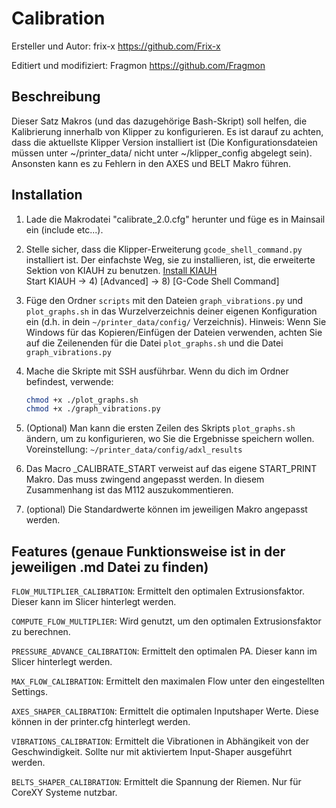# Calibration

Ersteller und Autor: frix-x <https://github.com/Frix-x>

Editiert und modifiziert: Fragmon <https://github.com/Fragmon>

## Beschreibung

Dieser Satz Makros (und das dazugehörige Bash-Skript) soll helfen, die Kalibrierung innerhalb von Klipper zu konfigurieren.
Es ist darauf zu achten, dass die aktuellste Klipper Version installiert ist (Die Konfigurationsdateien müssen unter ~/printer_data/ nicht unter ~/klipper_config abgelegt sein). Ansonsten kann es zu Fehlern in den AXES und BELT Makro führen.

## Installation

  1. Lade die Makrodatei "calibrate_2.0.cfg" herunter und füge es in Mainsail ein (include etc...).
  
  2. Stelle  sicher, dass die Klipper-Erweiterung `gcode_shell_command.py` installiert ist. Der einfachste Weg, sie zu installieren, ist, die erweiterte Sektion von KIAUH zu benutzen.
  [Install KIAUH](https://www.obico.io/blog/install-klipper-with-kiauh/#install-kiauh-on-your-raspberry-pi)\
  Start KIAUH -> 4) [Advanced] -> 8) [G-Code Shell Command]
  
  3. Füge den Ordner `scripts` mit den Dateien `graph_vibrations.py` und `plot_graphs.sh` in das Wurzelverzeichnis deiner eigenen Konfiguration ein (d.h. in dein `~/printer_data/config/` Verzeichnis).
     Hinweis: Wenn Sie Windows für das Kopieren/Einfügen der Dateien verwenden, achten Sie auf die Zeilenenden für die Datei `plot_graphs.sh` und die Datei                    `graph_vibrations.py`
     
  4. Mache die Skripte mit SSH ausführbar. Wenn du dich im Ordner befindest, verwende:
     ```bash
     chmod +x ./plot_graphs.sh
     chmod +x ./graph_vibrations.py
     ```
  5. (Optional) Man kann die ersten Zeilen des Skripts `plot_graphs.sh` ändern, um zu konfigurieren, wo Sie die Ergebnisse speichern wollen.
  Voreinstellung: `~/printer_data/config/adxl_results`
  
  6. Das Macro _CALIBRATE_START verweist auf das eigene START_PRINT Makro. Das muss zwingend angepasst werden. In diesem Zusammenhang ist das M112 auszukommentieren.
  
  7. (optional) Die Standardwerte können im jeweiligen Makro angepasst werden.

## Features (genaue Funktionsweise ist in der jeweiligen .md Datei zu finden)

  `FLOW_MULTIPLIER_CALIBRATION`: Ermittelt den optimalen Extrusionsfaktor. Dieser kann im Slicer hinterlegt werden.

  `COMPUTE_FLOW_MULTIPLIER`: Wird genutzt, um den optimalen Extrusionsfaktor zu berechnen.

  `PRESSURE_ADVANCE_CALIBRATION`: Ermittelt den optimalen PA. Dieser kann im Slicer hinterlegt werden.

  `MAX_FLOW_CALIBRATION`: Ermittelt den maximalen Flow unter den eingestellten Settings.
  
  `AXES_SHAPER_CALIBRATION`: Ermittelt die optimalen Inputshaper Werte. Diese können in der printer.cfg hinterlegt werden.
  
  `VIBRATIONS_CALIBRATION`: Ermittelt die Vibrationen in Abhängikeit von der Geschwindigkeit. Sollte nur mit aktiviertem Input-Shaper ausgeführt werden.
  
  `BELTS_SHAPER_CALIBRATION`: Ermittelt die Spannung der Riemen. Nur für CoreXY Systeme nutzbar.
